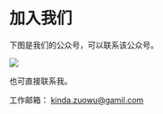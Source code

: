 # 加入我们

下图是我们的公众号，可以联系该公众号。

![](https://upload.sunrise-luckyda.top/image/202306102344040.jpg)

也可直接联系我。

工作邮箱： kinda.zuowu@gamil.com


